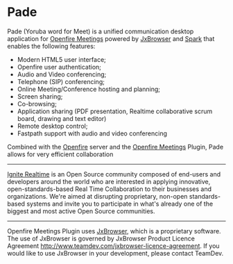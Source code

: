 Pade
=====

Pade (Yoruba word for Meet) is a unified communication desktop application for [Openfire Meetings] powered by [JxBrowser] and [Spark] that enables the following features:

* Modern HTML5 user interface;
* Openfire user authentication;
* Audio and Video conferencing;
* Telephone (SIP) conferencing;
* Online Meeting/Conference hosting and planning;
* Screen sharing;
* Co-browsing;
* Application sharing (PDF presentation, Realtime collaborative scrum board, drawing and text editor) 
* Remote desktop control;
* Fastpath support with audio and video conferencing

Combined with the [Openfire] server and the [Openfire Meetings] Plugin, Pade allows for very efficient collaboration

-------

[Ignite Realtime] is an Open Source community composed of end-users and developers around the world who 
are interested in applying innovative, open-standards-based Real Time Collaboration to their businesses and organizations. 
We're aimed at disrupting proprietary, non-open standards-based systems and invite you to participate in what's already one 
of the biggest and most active Open Source communities.

-------

Openfire Meetings Plugin uses [JxBrowser], which is a proprietary software. The use of JxBrowser is governed by JxBrowser Product Licence Agreement http://www.teamdev.com/jxbrowser-licence-agreement. If you would like to use JxBrowser in your development, please contact TeamDev.

[Openfire Meetings]:http://community.igniterealtime.org/community/plugins/commplugins/openfire-meetings
[Openfire]:http://www.igniterealtime.org/projects/openfire/index.jsp
[Ignite Realtime]:http://www.igniterealtime.org
[Spark]:http://www.igniterealtime.org/projects/spark/index.jsp
[JxBrowser]:http://www.teamdev.com/jxbrowser
